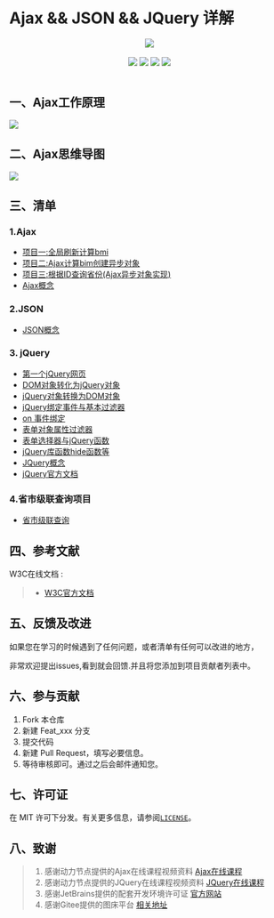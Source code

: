 # Ajax && JSON && JQuery 详解 

<center>
<img src="https://gitee.com/YunboCheng/imageBad/raw/master/image/20210727110124.png" >
</center>


<br>

<div align="center">
    <img src="https://img.shields.io/badge/Ajax-局部刷新-mediumslateblue">
    <img src="https://img.shields.io/badge/JQuery-简化开发-mediumslateblue">
    <img src="https://img.shields.io/badge/JavaScript-动态交互-mediumslateblue">
  <img src="https://visitor-badge.glitch.me/badge?page_id=YunboCheng4379.HTML-CSS-JS-Ajax-jQuery" >
<br>
<br>
</div>


## 一、Ajax工作原理

![](https://gitee.com/YunboCheng/imageBad/raw/master/image/20210727110154.png)

## 二、Ajax思维导图

![](https://gitee.com/YunboCheng/imageBad/raw/master/image/20210727110223.png)

## 三、清单

### 1.Ajax

-	[项目一:全局刷新计算bmi](./全局刷新计算bmi)
-	[项目二:Ajax计算bim创建异步对象](./Ajax计算bim创建异步对象)
-	[项目三:根据ID查询省份(Ajax异步对象实现)](./Ajax-根据ID查询省份)
-	[Ajax概念](./Ajax概念.md)


### 2.JSON

-	[JSON概念](./JSON概念.md)

### 3. jQuery 


-	[第一个jQuery网页](./JQuery语法以及测试程序/src/jqury/第一个jQuery网页.html)
-	[DOM对象转化为jQuery对象](./JQuery语法以及测试程序/src/jqury/DOM对象转化为jQuery对象.html)
-	[jQuery对象转换为DOM对象](./JQuery语法以及测试程序/src/jqury/jQuery对象转换为DOM对象.html)
-	[jQuery绑定事件与基本过滤器](./JQuery语法以及测试程序/src/jqury/jQuery绑定事件与基本过滤器.html)
-	[on 事件绑定](./JQuery语法以及测试程序/src/jqury/on事件绑定.html)
-	[表单对象属性过滤器](./JQuery语法以及测试程序/src/jqury/表单对象属性过滤器.html)
-	[表单选择器与jQuery函数](./JQuery语法以及测试程序/src/jqury/表单选择器与jQuery函数.html)
-	[jQuery库函数hide函数等](./JQuery语法以及测试程序/src/jqury/jQuery库函数hide函数等.html)
-	[JQuery概念](./JQuery概念.md)
-	[jQuery官方文档](./JQuery语法以及测试程序/src/jqury/jquery-3.6.0.js)

### 4.省市级联查询项目

-	[省市级联查询](./Jquery和Ajax实现省市级联查询)

## 四、参考文献

W3C在线文档 :

> - [W3C官方文档](https://tomcat.apache.org/tomcat-5.5-doc/servletapi/)

## 五、反馈及改进

如果您在学习的时候遇到了任何问题，或者清单有任何可以改进的地方，

非常欢迎提出issues,看到就会回馈.并且将您添加到项目贡献者列表中。

## 六、参与贡献

1. Fork 本仓库
2. 新建 Feat_xxx 分支
3. 提交代码
4. 新建 Pull Request，填写必要信息。
5. 等待审核即可。通过之后会邮件通知您。

## 七、许可证

在 MIT 许可下分发。有关更多信息，请参阅[`LICENSE`](./LICENSE)。

## 八、致谢

>  1. 感谢动力节点提供的Ajax在线课程视频资料 [Ajax在线课程](https://www.bilibili.com/video/BV15k4y167XM)
>  2. 感谢动力节点提供的JQuery在线课程视频资料 [JQuery在线课程](https://www.bilibili.com/video/BV1Jg4y1B7n4)
>  2. 感谢JetBrains提供的配套开发环境许可证 [官方网站](https://www.jetbrains.com/)
>  3. 感谢Gitee提供的图床平台 [相关地址](https://gitee.com/YunboCheng/imageBad)

